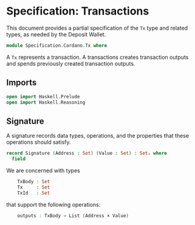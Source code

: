 # Specification: Transactions

This document provides a partial specification of the `Tx` type
and related types, as needed by the Deposit Wallet.

```agda
module Specification.Cardano.Tx where
```

A `Tx` represents a transaction.
A transactions creates transaction outputs
and spends previously created transaction outputs.

## Imports

```agda
open import Haskell.Prelude
open import Haskell.Reasoning
```

## Signature

A signature records data types, operations,
and the properties that these operations should satisfy.

```agda
record Signature (Address : Set) (Value : Set) : Set₁ where
  field
```

We are concerned with types

```agda
    TxBody : Set
    Tx     : Set
    TxId   : Set
```

that support the following operations:

```agda
    outputs : TxBody → List (Address × Value)
```
